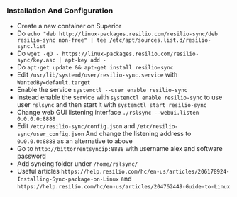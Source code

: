 ### Installation And Configuration 
  - Create a new container on Superior
  - Do `echo "deb http://linux-packages.resilio.com/resilio-sync/deb resilio-sync non-free" | tee /etc/apt/sources.list.d/resilio-sync.list`
  - Do `wget -qO - https://linux-packages.resilio.com/resilio-sync/key.asc | apt-key add -`
  - Do `apt-get update && apt-get install resilio-sync`
  - Edit `/usr/lib/systemd/user/resilio-sync.service` with `WantedBy=default.target`
  - Enable the service `systemctl --user enable resilio-sync`
  - Instead enable the service with `systemctl enable resilio-sync` to use user `rslsync` and then start it with `systemctl start resilio-sync`
  - Change web GUI listening interface `./rslsync --webui.listen 0.0.0.0:8888`
  - Edit `/etc/resilio-sync/config.json` and `/etc/resilio-sync/user_config.json` And change the listening address to `0.0.0.0:8888` as an alternative to above
  - Go to `http://bittorrentsyncip:8888` with username alex and software password
  - Add syncing folder under `/home/rslsync/`
  - Useful articles `https://help.resilio.com/hc/en-us/articles/206178924-Installing-Sync-package-on-Linux` and `https://help.resilio.com/hc/en-us/articles/204762449-Guide-to-Linux`